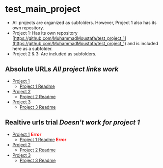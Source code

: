 # test_main_project

- All projects are organized as subfolders. However, Project 1 also has its own repository.
- Project 1: Has its own repository [https://github.com/MuhammadMoustafa/test_project_1](https://github.com/MuhammadMoustafa/test_project_1) and is included here as a subfolder.
- Project 2 & 3: Are included as subfolders.

## Absolute URLs *All project links work*

- [Project 1](https://github.com/MuhammadMoustafa/test_project_1)
  - [Project 1 Readme](https://github.com/MuhammadMoustafa/test_project_1/blob/main/README.md)
- [Project 2](https://github.com/MuhammadMoustafa/test_main_project/tree/main/test_project_2)
  - [Project 2 Readme](https://github.com/MuhammadMoustafa/test_main_project/blob/main/test_project_2/README.md)
- [Project 3](https://github.com/MuhammadMoustafa/test_main_project/tree/main/test_project_3)
  - [Project 3 Readme](https://github.com/MuhammadMoustafa/test_main_project/tree/main/test_project_3/README.md)

## Realtive urls trial *Doesn't work for project 1*

- [Project 1](./test_project_1) **<span style="color:red">Error</span>**
  - [Project 1 Readme](./test_project_1/README.md) **<span style="color:red">Error</span>**
- [Project 2](./test_project_2)
  - [Project 2 Readme](./test_project_2/README.md)
- [Project 3](./test_project_3)
  - [Project 3 Readme](./test_project_3/README.md)
